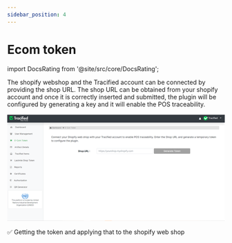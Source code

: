 ```yaml
---
sidebar_position: 4
---
```


# Ecom token
import DocsRating from '@site/src/core/DocsRating';

The shopify webshop and the Tracified account can be connected by providing the shop URL. The shop URL can be obtained from your shopify account and once it is correctly inserted and submitted, the plugin will be configured by generating a key and it will enable the POS traceability.  

![MarineGEO circle logo](../../static/img/ecom.png "MarineGEO logo")

:white_check_mark: Getting the token and applying that to the shopify web shop


<DocsRating pageName="Ecom Token" />